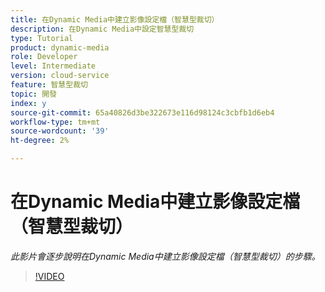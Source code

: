 ```yaml
---
title: 在Dynamic Media中建立影像設定檔（智慧型裁切）
description: 在Dynamic Media中設定智慧型裁切
type: Tutorial
product: dynamic-media
role: Developer
level: Intermediate
version: cloud-service
feature: 智慧型裁切
topic: 開發
index: y
source-git-commit: 65a40826d3be322673e116d98124c3cbfb1d6eb4
workflow-type: tm+mt
source-wordcount: '39'
ht-degree: 2%

---
```


# 在Dynamic Media中建立影像設定檔（智慧型裁切）

*此影片會逐步說明在Dynamic Media中建立影像設定檔（智慧型裁切）的步驟。*

>[!VIDEO](https://video.tv.adobe.com/v/335460?quality=9&learn=on)

